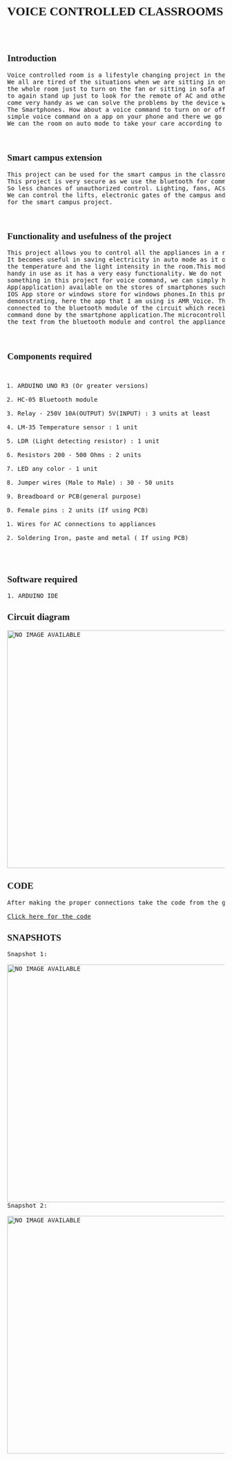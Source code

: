 <font face="Times New Roman">
<h1>VOICE CONTROLLED CLASSROOMS</h1>
<br/><br/>
<h2>Introduction</h2>
<pre>Voice controlled room is a lifestyle changing project in the field of IoT- Internet of things.
We all are tired of the situations when we are sitting in one end of the room and we have to walk 
the whole room just to turn on the fan or sitting in sofa after a long tiring day and then you have 
to again stand up just to look for the remote of AC and other appliances. But now these things can 
come very handy as we can solve the problems by the device we always useto carry with us. Yes,obviously, 
The Smartphones. How about a voice command to turn on or off any appliance in room.You can give a 
simple voice command on a app on your phone and there we go commanding the appliances of the room.
We can the room on auto mode to take your care according to the weather and lights of the room.</pre>

<br/>
<h2>Smart campus extension</h2>
<pre>This project can be used for the smart campus in the classrooms, offices, lobbies or anywhere. 
This project is very secure as we use the bluetooth for communication medium instead of internet. 
So less chances of unauthorized control. Lighting, fans, ACs in the room,you just need a voice command. 
We can control the lifts, electronic gates of the campus and many more. This module can be very useful 
for the smart campus project.</pre>
<br/>
<h2>Functionality and usefulness of the project</h2>
<pre>This project allows you to control all the appliances in a room with the voice command. 
It becomes useful in saving electricity in auto mode as it optimise the system according to 
the temperature and the light intensity in the room.This module of voice command comes very 
handy in use as it has a very easy functionality. We do not need a different device or 
something in this project for voice command, we can simply have voice command from a mobile 
App(application) available on the stores of smartphones such as Google Play Store for Android, 
IOS App store or windows store for windows phones.In this project I am using the android for 
demonstrating, here the app that I am using is AMR_Voice. This application in the phone is 
connected to the bluetooth module of the circuit which receives the text conversion of voice 
command done by the smartphone application.The microcontroller board in the circuit interprets 
the text from the bluetooth module and control the appliances using an electronic switch called relay.</pre>

<br/>
<h2>Components required</h2>
<pre>
<ol>
<li>ARDUINO UNO R3 (Or greater versions)</li>
<li>HC-05 Bluetooth module</li>
<li>Relay - 250V 10A(OUTPUT) 5V(INPUT) : 3 units at least</li>
<li>LM-35 Temperature sensor : 1 unit</li>
<li>LDR (Light detecting resistor) : 1 unit</li>
<li>Resistors 200 - 500 Ohms : 2 units</li>
<li>LED any color - 1 unit</li>
<li>Jumper wires (Male to Male) : 30 - 50 units</li>
<li>Breadboard or PCB(general purpose)</li>
<li>Female pins : 2 units (If using PCB)</li>
<li>Wires for AC connections to appliances</li>
<li>Soldering Iron, paste and metal ( If using PCB)</li> 
</ol>
</pre>

<h2>Software required</h2>
<pre>1. ARDUINO IDE</pre>

<h2>Circuit diagram</h2>
<pre>
<img src="https://github.com/manujain006/Voice_control_room_project/blob/master/circuit.png" alt="NO IMAGE AVAILABLE" width="600" height="550">
</pre>

<h2>CODE</h2>
<pre>After making the proper connections take the code from the given link and run it on the Arduino Board.<br>
<a href="https://github.com/manujain006/Voice_control_room_project">Click here for the code</a>
</pre>

<h2>SNAPSHOTS</h2>
<pre>Snapshot 1:<br/>
<img src="https://github.com/manujain006/Voice_control_room_project/blob/master/pic1.png" alt="NO IMAGE AVAILABLE" width="600" height="550">
Snapshot 2:<br/>
<img src="https://github.com/manujain006/Voice_control_room_project/blob/master/pic2.png" alt="NO IMAGE AVAILABLE" width="600" height="550">
</pre>

</font>
